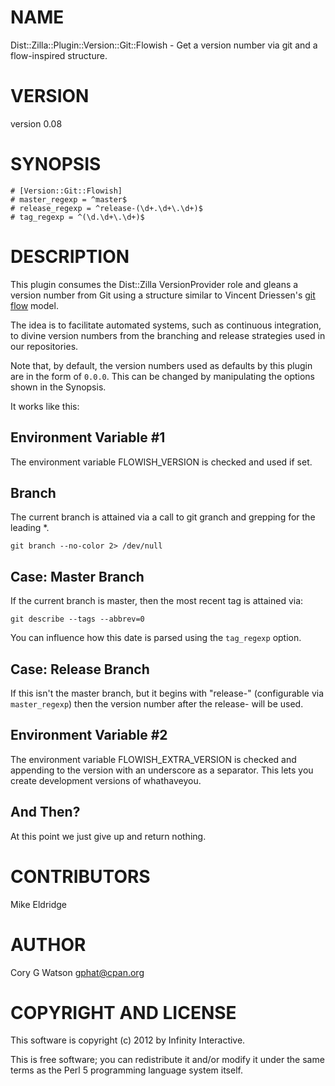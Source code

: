 # NAME

Dist::Zilla::Plugin::Version::Git::Flowish - Get a version number via git and a flow-inspired structure.

# VERSION

version 0.08

# SYNOPSIS

    # [Version::Git::Flowish]
    # master_regexp = ^master$
    # release_regexp = ^release-(\d+.\d+\.\d+)$
    # tag_regexp = ^(\d.\d+\.\d+)$

# DESCRIPTION

This plugin consumes the Dist::Zilla VersionProvider role and gleans a version
number from Git using a structure similar to Vincent Driessen's
[git flow](http://nvie.com/posts/a-successful-git-branching-model/) model.

The idea is to facilitate automated systems, such as continuous integration,
to divine version numbers from the branching and release strategies used in
our repositories.

Note that, by default, the version numbers used as defaults by this plugin
are in the form of `0.0.0`.  This can be changed by manipulating the options
shown in the Synopsis.

It works like this:

## Environment Variable #1

The environment variable FLOWISH_VERSION is checked and used if set.

## Branch

The current branch is attained via a call to git granch and grepping for
the leading *.

    git branch --no-color 2> /dev/null

## Case: Master Branch

If the current branch is master, then the most recent tag is attained
via:

    git describe --tags --abbrev=0

You can influence how this date is parsed using the `tag_regexp` option.

## Case: Release Branch

If this isn't the master branch, but it begins with "release-" (configurable
via `master_regexp`) then the version number after the release- will be used.

## Environment Variable #2

The environment variable FLOWISH_EXTRA_VERSION is checked and appending to the
version with an underscore as a separator.  This lets you create development
versions of whathaveyou.

## And Then?

At this point we just give up and return nothing.

# CONTRIBUTORS

Mike Eldridge

# AUTHOR

Cory G Watson <gphat@cpan.org>

# COPYRIGHT AND LICENSE

This software is copyright (c) 2012 by Infinity Interactive.

This is free software; you can redistribute it and/or modify it under
the same terms as the Perl 5 programming language system itself.